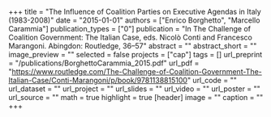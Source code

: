 +++
title = "The Influence of Coalition Parties on Executive Agendas in Italy (1983-2008)"
date = "2015-01-01"
authors = ["Enrico Borghetto", "Marcello Carammia"]
publication_types = ["0"]
publication = "In The Challenge of Coalition Government: The Italian Case, eds. Nicolò Conti and Francesco Marangoni. Abingdon: Routledge, 36–57"
abstract = ""
abstract_short = ""
image_preview = ""
selected = false
projects = ["cap"]
tags = []
url_preprint = "/publications/BorghettoCarammia_2015.pdf"
url_pdf = "https://www.routledge.com/The-Challenge-of-Coalition-Government-The-Italian-Case/Conti-Marangoni/p/book/9781138815100"
url_code = ""
url_dataset = ""
url_project = ""
url_slides = ""
url_video = ""
url_poster = ""
url_source = ""
math = true
highlight = true
[header]
image = ""
caption = ""
+++
